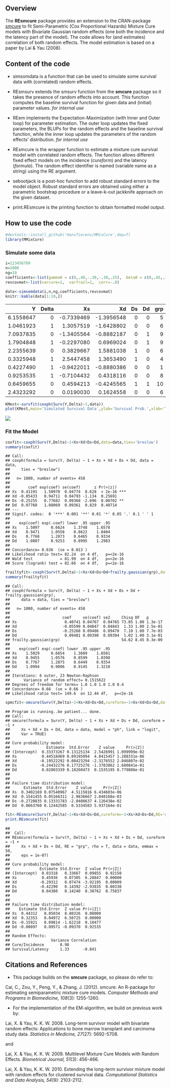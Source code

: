 Overview
--------

The **REsmcure** package provides an extension to the CRAN-package
[smcure](https://github.com/cran/smcure) to fit Semi-Parametric (Cox
Proportional Hazards) Mixture Cure models with Bivariate Gaussian random
effects (one both the incidence and the latency part of the model). The
code allows for (and estimates) correlation of both random effects. The
model estimation is based on a paper by Lai & Yau (2008).

Content of the code
-------------------

-   simsomdata is a function that can be used to simulate some survival
    data with (correlated) random effects.

-   REsmsurv extends the smsurv function from the **smcure** package so
    it takes the presence of random effects into account. This function
    computes the baseline survival function for given data and (initial)
    parameter values. *for internal use*

-   REem implements the Expectation-Maximization (with Inner and Outer
    loop) for parameter estimation. The outer loop updates the fixed
    parameters, the BLUPs for the random effects and the baseline
    survival function, while the inner loop updates the parameters of
    the random effects’ distribution. *for internal use*

-   REsmcure is the wrapper function to estimate a mixture cure survival
    model with correlated random effects. The function allows different
    fixed effect models on the incidence (*cureform*) and the latency
    (*formula*). The random effect identifier is named (variable name as
    a string) using the RE argument.

-   sebootjack is a post-hoc function to add robust standard errors to
    the model object. Robust standard errors are obtained using either a
    parametric bootstrap procedure or a leave-k-out jackknife approach
    on the given dataset.

-   print.REsmcure is the printing function to obtain formatted model
    output.

How to use the code
-------------------

``` r
#devtools::install_github('HansTierens/MMixCure',dep=T)
library(MMixCure)
```

### Simulate some data

``` r
i=123456789
n=1000
ng=10
coefficients<-list(gamma0 = c(0,.40,-.30,-.30,.25),  beta0 = c(0,.45,.35,-.25,-.15))
revcovmat<-list(varcure=1,  varfrail=1,  corr=-.8)

data<-simsomdata(i,n,ng,coefficients,revcovmat)
knitr::kable(data[1:10,])
```

|          Y|  Delta|          Xs|          Xd|   Ds|   Dd|  grp|
|----------:|------:|-----------:|-----------:|----:|----:|----:|
|  6.1558647|      0|  -0.7339469|  -1.3956548|    0|    0|    5|
|  1.0461923|      1|   1.3057519|  -1.6428802|    0|    0|    6|
|  7.0937835|      0|  -1.3405564|  -0.8882187|    0|    1|    9|
|  1.7904848|      1|  -0.2297080|   0.6969024|    0|    1|    9|
|  2.2355639|      0|   0.3829667|   1.5881038|    1|    0|    6|
|  0.3325948|      1|   2.5447458|   1.3653490|    1|    0|    4|
|  0.4227490|      1|  -0.9422011|  -0.8880386|    0|    0|    1|
|  0.9253535|      1|  -0.7104432|   0.4318116|    0|    0|    8|
|  0.6459655|      0|   0.4594213|  -0.4245565|    1|    1|   10|
|  2.4323292|      0|   0.0190030|   0.1624558|    0|    0|    6|

``` r
KMest<-survfit(coxph(Surv(Y,Delta)~1,data))
plot(KMest,main='Simulated Survival Data',ylab='Survival Prob.',xlab='Time')
```

![](readme_files/figure-markdown_github/simdata-1.png)

### Fit the Model

``` r
coxfit<-coxph(Surv(Y,Delta)~1+Xs+Xd+Ds+Dd,data=data,ties='breslow')
summary(coxfit)
```

    ## Call:
    ## coxph(formula = Surv(Y, Delta) ~ 1 + Xs + Xd + Ds + Dd, data = data, 
    ##     ties = "breslow")
    ## 
    ##   n= 1000, number of events= 458 
    ## 
    ##        coef exp(coef) se(coef)      z Pr(>|z|)    
    ## Xs  0.41191   1.50970  0.04774  8.628  < 2e-16 ***
    ## Xd -0.05433   0.94711  0.04793 -1.134  0.25691    
    ## Ds -0.25255   0.77682  0.09368 -2.696  0.00702 ** 
    ## Dd  0.07760   1.08069  0.09361  0.829  0.40714    
    ## ---
    ## Signif. codes:  0 '***' 0.001 '**' 0.01 '*' 0.05 '.' 0.1 ' ' 1
    ## 
    ##    exp(coef) exp(-coef) lower .95 upper .95
    ## Xs    1.5097     0.6624    1.3748    1.6578
    ## Xd    0.9471     1.0558    0.8622    1.0404
    ## Ds    0.7768     1.2873    0.6465    0.9334
    ## Dd    1.0807     0.9253    0.8995    1.2983
    ## 
    ## Concordance= 0.636  (se = 0.013 )
    ## Likelihood ratio test= 82.24  on 4 df,   p=<2e-16
    ## Wald test            = 81.99  on 4 df,   p=<2e-16
    ## Score (logrank) test = 82.66  on 4 df,   p=<2e-16

``` r
frailtyfit<-coxph(Surv(Y,Delta)~1+Xs+Xd+Ds+Dd+frailty.gaussian(grp),data=data,ties='breslow')
summary(frailtyfit)
```

    ## Call:
    ## coxph(formula = Surv(Y, Delta) ~ 1 + Xs + Xd + Ds + Dd + frailty.gaussian(grp), 
    ##     data = data, ties = "breslow")
    ## 
    ##   n= 1000, number of events= 458 
    ## 
    ##                       coef     se(coef) se2     Chisq DF   p      
    ## Xs                     0.40741 0.04767  0.04765 73.05 1.00 1.3e-17
    ## Xd                    -0.05599 0.04847  0.04843  1.33 1.00 2.5e-01
    ## Ds                    -0.25268 0.09486  0.09470  7.10 1.00 7.7e-03
    ## Dd                     0.09481 0.09398  0.09394  1.02 1.00 3.1e-01
    ## frailty.gaussian(grp)                           54.62 8.45 8.3e-09
    ## 
    ##    exp(coef) exp(-coef) lower .95 upper .95
    ## Xs    1.5029     0.6654    1.3689    1.6501
    ## Xd    0.9455     1.0576    0.8599    1.0398
    ## Ds    0.7767     1.2875    0.6449    0.9354
    ## Dd    1.0994     0.9096    0.9145    1.3218
    ## 
    ## Iterations: 6 outer, 23 Newton-Raphson
    ##      Variance of random effect= 0.1515622 
    ## Degrees of freedom for terms= 1.0 1.0 1.0 1.0 8.4 
    ## Concordance= 0.66  (se = 0.66 )
    ## Likelihood ratio test= 149.6  on 12.44 df,   p=<2e-16

``` r
spmcfit<-smcure(Surv(Y,Delta)~1+Xs+Xd+Ds+Dd,cureform=~1+Xs+Xd+Ds+Dd,data=data,model='ph',link='logit',Var=TRUE)
```

    ## Program is running..be patient... done.
    ## Call:
    ## smcure(formula = Surv(Y, Delta) ~ 1 + Xs + Xd + Ds + Dd, cureform = ~1 + 
    ##     Xs + Xd + Ds + Dd, data = data, model = "ph", link = "logit", 
    ##     Var = TRUE)
    ## 
    ## Cure probability model:
    ##                Estimate  Std.Error    Z value     Pr(>|Z|)
    ## (Intercept)  0.33373267 0.13125134  2.5426991 1.099999e-02
    ## Xs           0.44518469 0.09195094  4.8415457 1.288331e-06
    ## Xd          -0.19522292 0.08423294 -2.3176552 2.046807e-02
    ## Ds          -0.24432276 0.17725276 -1.3783862 1.680841e-01
    ## Dd           0.02803339 0.18260473  0.1535195 8.779886e-01
    ## 
    ## 
    ## Failure time distribution model:
    ##      Estimate  Std.Error    Z value     Pr(>|Z|)
    ## Xs  0.3402169 0.07540967  4.5115816 6.434603e-06
    ## Xd  0.1541455 0.05166311  2.9836667 2.848168e-03
    ## Ds -0.2720835 0.13331783 -2.0408637 4.126438e-02
    ## Dd  0.0663760 0.12442585  0.5334583 5.937164e-01

``` r
fit<-REsmcure(Surv(Y,Delta)~1+Xs+Xd+Ds+Dd,cureform=~1+Xs+Xd+Ds+Dd,RE='grp',rho=T, data=data, emmax = 50, eps = 1e-07) 
print.REsmcure(fit)
```

    ## 
    ##  Call:
    ## REsmcure(formula = Surv(Y, Delta) ~ 1 + Xs + Xd + Ds + Dd, cureform = ~1 + 
    ##     Xs + Xd + Ds + Dd, RE = "grp", rho = T, data = data, emmax = 50, 
    ##     eps = 1e-07)
    ## 
    ## Cure probability model:
    ##             Estimate Std.Error  Z value Pr(>|Z|)
    ## (Intercept)  0.03318   0.33667  0.09855  0.92150
    ## Xs           0.45936   0.07305  6.28847  0.00000
    ## Xd          -0.29312   0.07474 -3.92195  0.00009
    ## Ds          -0.42290   0.14392 -2.93835  0.00330
    ## Dd           0.04380   0.14240  0.30762  0.75837
    ## 
    ## 
    ## Failure time distribution model:
    ##    Estimate Std.Error  Z value Pr(>|Z|)
    ## Xs  0.44312   0.05034  8.80326  0.00000
    ## Xd  0.32353   0.04972  6.50725  0.00000
    ## Ds -0.15921   0.09814 -1.62218  0.10477
    ## Dd -0.00897   0.09571 -0.09370  0.92535
    ## 
    ## Random Effects:
    ##                  Variance Correlation
    ## Cure/Incidence       0.98            
    ## Survival/Latency     1.33      -0.841

Citations and References
------------------------

-   This package builds on the **smcure** package, so please do refer
    to:

Cai, C., Zou, Y., Peng, Y., & Zhang, J. (2012). smcure: An R-package for
estimating semiparametric mixture cure models. *Computer Methods and
Programs in Biomedicine, 108*(3): 1255-1260.

-   For the implementation of the EM-algorithm, we build on previous
    work by:

Lai, X. & Yau, K. K. W. 2008. Long-term survivor model with bivariate
random effects: Applications to bone marrow transplant and carcinoma
study data. *Statistics in Medicine, 27*(27): 5692-5708.

and

Lai, X. & Yau, K. K. W. 2009. Multilevel Mixture Cure Models with Random
Effects. *Biometrical Journal, 51*(3): 456-466.

Lai, X. & Yau, K. K. W. 2010. Extending the long-term survivor mixture
model with random effects for clustered survival data. *Computational
Statistics and Data Analysis, 54*(9): 2103-2112.
